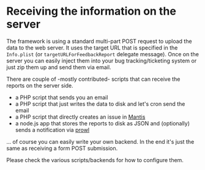 # Receiving the information on the server

The framework is using a standard multi-part POST request to upload the data
to the web server. It uses the target URL that is specified in the
`Info.plist` (or `targetURLForFeedbackReport` delegate message).
Once on the server you can easily inject them into your bug
tracking/ticketing system or just zip them up and send them via email.

There are couple of -mostly contributed- scripts that can receive the reports on
the server side.

 * a PHP script that sends you an email
 * a PHP script that just writes the data to disk and let's cron send the email
 * a PHP script that directly creates an issue in [Mantis][1]
 * a node.js app that stores the reports to disk as JSON and (optionally) sends a notification via [prowl][2]

… of course you can easily write your own backend. In the end it's just the
same as receiving a form POST submission.

Please check the various scripts/backends for how to configure them.

[1]: https://www.mantisbt.org/
[2]: https://www.prowlapp.com/
